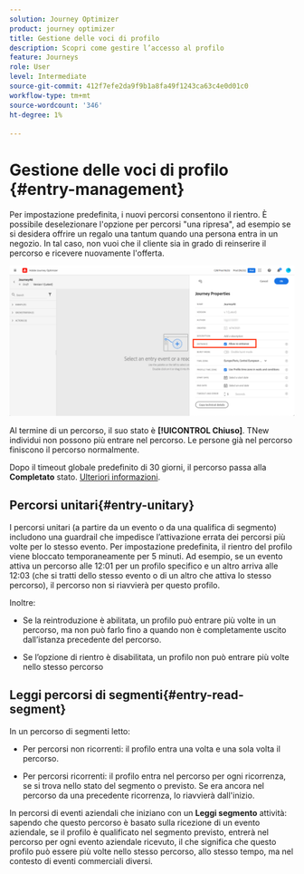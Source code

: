 ```yaml
---
solution: Journey Optimizer
product: journey optimizer
title: Gestione delle voci di profilo
description: Scopri come gestire l’accesso al profilo
feature: Journeys
role: User
level: Intermediate
source-git-commit: 412f7efe2da9f9b1a8fa49f1243ca63c4e0d01c0
workflow-type: tm+mt
source-wordcount: '346'
ht-degree: 1%

---
```



# Gestione delle voci di profilo {#entry-management}

Per impostazione predefinita, i nuovi percorsi consentono il rientro. È possibile deselezionare l&#39;opzione per percorsi &quot;una ripresa&quot;, ad esempio se si desidera offrire un regalo una tantum quando una persona entra in un negozio. In tal caso, non vuoi che il cliente sia in grado di reinserire il percorso e ricevere nuovamente l&#39;offerta.

![](assets/journey-re-entrance.png)

Al termine di un percorso, il suo stato è **[!UICONTROL Chiuso]**. TNew individui non possono più entrare nel percorso. Le persone già nel percorso finiscono il percorso normalmente.

Dopo il timeout globale predefinito di 30 giorni, il percorso passa alla **Completato** stato.  [Ulteriori informazioni](journey-gs.md#global_timeout).


## Percorsi unitari{#entry-unitary}

I percorsi unitari (a partire da un evento o da una qualifica di segmento) includono una guardrail che impedisce l’attivazione errata dei percorsi più volte per lo stesso evento. Per impostazione predefinita, il rientro del profilo viene bloccato temporaneamente per 5 minuti. Ad esempio, se un evento attiva un percorso alle 12:01 per un profilo specifico e un altro arriva alle 12:03 (che si tratti dello stesso evento o di un altro che attiva lo stesso percorso), il percorso non si riavvierà per questo profilo.

Inoltre:

* Se la reintroduzione è abilitata, un profilo può entrare più volte in un percorso, ma non può farlo fino a quando non è completamente uscito dall’istanza precedente del percorso.

* Se l’opzione di rientro è disabilitata, un profilo non può entrare più volte nello stesso percorso

## Leggi percorsi di segmenti{#entry-read-segment}

In un percorso di segmenti letto:

* Per percorsi non ricorrenti: il profilo entra una volta e una sola volta il percorso.

* Per percorsi ricorrenti: il profilo entra nel percorso per ogni ricorrenza, se si trova nello stato del segmento o previsto. Se era ancora nel percorso da una precedente ricorrenza, lo riavvierà dall&#39;inizio.

In percorsi di eventi aziendali che iniziano con un **Leggi segmento** attività: sapendo che questo percorso è basato sulla ricezione di un evento aziendale, se il profilo è qualificato nel segmento previsto, entrerà nel percorso per ogni evento aziendale ricevuto, il che significa che questo profilo può essere più volte nello stesso percorso, allo stesso tempo, ma nel contesto di eventi commerciali diversi.
